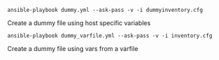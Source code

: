 ```
ansible-playbook dummy.yml --ask-pass -v -i dummyinventory.cfg
```
Create a dummy file using host specific variables

```
ansible-playbook dummy_varfile.yml --ask-pass -v -i inventory.cfg
```
Create a dummy file using vars from a varfile
